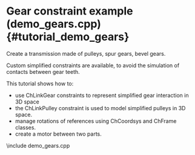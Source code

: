 Gear constraint example (demo_gears.cpp)  {#tutorial_demo_gears}
==========================

Create a transmission made of pulleys, 
spur gears, bevel gears. 

Custom simplified constraints are available, 
to avoid the simulation of contacts between gear teeth. 

This tutorial shows how to:

- use ChLinkGear constraints to represent simplified gear interaction in 3D space
- the ChLinkPulley constraint is used to model simplified pulleys in 3D space.
- manage rotations of references using ChCoordsys and ChFrame classes.
- create a motor between two parts.  
 
 
\include demo_gears.cpp

